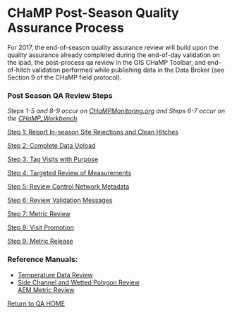 # CHaMP Post-Season Quality Assurance Process 



For 2017, the end-of-season quality assurance review will
build upon the quality assurance already completed during the end-of-day
validation on the ipad, the post-process qa review in the GIS CHaMP Toolbar,
and end-of-hitch validation performed while publishing data in the Data Broker
(see Section 9 of the CHaMP field protocol). 



### Post Season QA Review Steps

*Steps 1-5 and 8-9 occur on [CHaMPMonitoring.org](www.champmonitoring.org) and Steps 6-7 occur on the [CHaMP_Workbench](workbench.northarrowresearch.com).*  

[Step 1: Report In-season Site Rejections and Clean Hitches](QA_SiteRejections_CleanHitches.md)

[Step 2:  Complete Data Upload](QA_DataUpload.md)

[Step 3: Tag Visits with Purpose](QA_VisitTags.md)

[Step 4: Targeted Review of Measurements](QA_ReviewMeasurements.md)

[Step 5: Review Control Network Metadata](QA_ControlNetworkMetadata.md)

[Step 6: Review Validation Messages](QA_ReviewValidationMessages.md)

[Step 7: Metric Review](QA_MetricReview.md)

[Step 8: Visit Promotion](QA_VisitPromotion.md)

[Step 9: Metric Release](QA_MetricRelease.md)

### Reference Manuals:
* [Temperature Data Review](https://www.dropbox.com/s/fi1bi5je3scsy9g/CM.org%20-%20StreamTempQAProtocol_2014.pdf?dl=0)
* [Side Channel and Wetted Polygon Review](https://www.dropbox.com/s/7yczqql7xpiml7k/CHaMP_QA_SideChannels_MultipleWettedPolygons_Topo_Photo_Upload_2016.pdf?dl=0)  
[AEM Metric Review](https://www.dropbox.com/s/f1du0eq2mk2a3xr/AEM%20QA%20addendum%202017%20part%201.pdf?dl=0)

[Return to QA HOME](QAMain.md)
